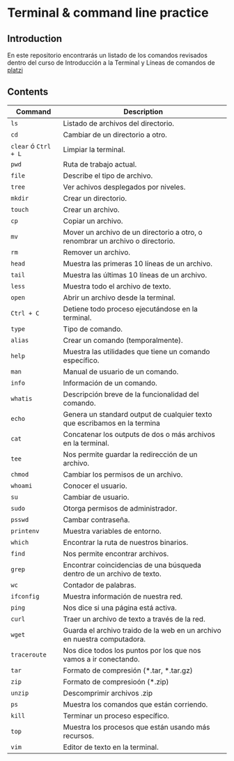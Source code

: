 # Terminal & command line practice
## Introduction
En este repositorio encontrarás un listado de los comandos revisados dentro del curso de Introducción a la Terminal y Líneas de comandos de [platzi](https://platzi.com/clases/terminal/) 

## Contents 

| Command      | Description                         |
| ------------- | ------------------------------ |
| `ls`     | Listado de archivos del directorio. |
| `cd`    | Cambiar de un directorio a otro. | 
| `clear` ó `Ctrl + L`   | Limpiar la terminal. |
| `pwd` | Ruta de trabajo actual. |
| `file` | Describe el tipo de archivo. |
| `tree`    | Ver achivos desplegados por niveles. |
| `mkdir`   | Crear un directorio. |
| `touch`   | Crear un archivo. |
| `cp`  | Copiar un archivo. |
| `mv`  | Mover un archivo de un directorio a otro, o renombrar un archivo o directorio. |
| `rm`  | Remover un archivo. |
| `head`    | Muestra las primeras 10 líneas de un archivo. |
| `tail`    | Muestra las últimas 10 líneas de un archivo. |
| `less`    | Muestra todo el archivo de texto. |
| `open`    | Abrir un archivo desde la terminal. |
| `Ctrl + C`    | Detiene todo proceso ejecutándose en la terminal. |
| `type`    | Tipo de comando. |
| `alias`   | Crear un comando (temporalmente). |
| `help`    | Muestra las utilidades que tiene un comando específico. |
| `man` | Manual de usuario de un comando. |
| `info`    | Información de un comando. |
| `whatis` | Descripción breve de la funcionalidad del comando. |
| `echo`    | Genera un standard output de cualquier texto que escribamos en la termina |
| `cat` | Concatenar los outputs de dos o más archivos en la terminal. |
| `tee` | Nos permite guardar la redirección de un archivo. |
| `chmod`  | Cambiar los permisos de un archivo. |
| `whoami`  | Conocer el usuario. |
| `su` | Cambiar de usuario. |
| `sudo` | Otorga permisos de administrador. |
| `psswd` | Cambar contraseña. |
| `printenv` | Muestra variables de entorno. |
| `which`   | Encontrar la ruta de nuestros binarios. |
| `find`    | Nos permite encontrar archivos. |
| `grep`    | Encontrar coincidencias de una búsqueda dentro de un archivo de texto. |
| `wc`  | Contador de palabras. |
| `ifconfig`    | Muestra información de nuestra red. |
| `ping`    | Nos dice si una página está activa. |
| `curl`    | Traer un archivo de texto a través de la red. |
| `wget`    | Guarda el archivo traido de la web en un archivo en nuestra computadora. |
| `traceroute` | Nos dice todos los puntos por los que nos vamos a ir conectando. |
| `tar` | Formato de compresión (*.tar, *.tar.gz) |
| `zip` | Formato de compresioón (*.zip) |
| `unzip`   | Descomprimir archivos .zip |
| `ps`  | Muestra los comandos que están corriendo. |
| `kill`    | Terminar un proceso específico. |
| `top` | Muestra los procesos que están usando más recursos. |
| `vim` | Editor de texto en la terminal. |







